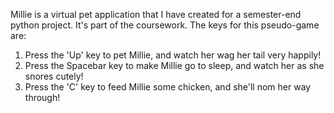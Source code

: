 Millie is a virtual pet application that I have created for a semester-end python project. It's part of the coursework. 
The keys for this pseudo-game are:
1. Press the 'Up' key to pet Millie, and watch her wag her tail very happily!
2. Press the Spacebar key to make Millie go to sleep, and watch her as she snores cutely!
3. Press the 'C' key to feed Millie some chicken, and she'll nom her way through!
